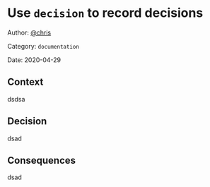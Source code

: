 # Use `decision` to record decisions

Author: [@chris](slack://user?team=T9U3SEE12&id=U9U5GKCHG)

Category: `documentation`

Date: 2020-04-29

## Context

dsdsa

## Decision

dsad

## Consequences

dsad